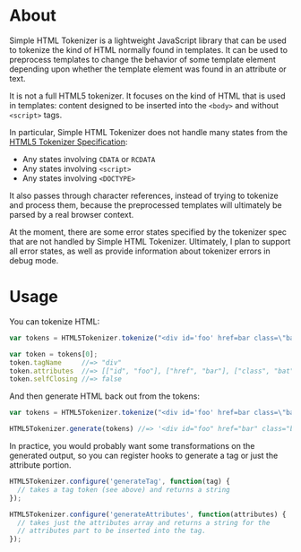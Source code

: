 # About

Simple HTML Tokenizer is a lightweight JavaScript library that can be
used to tokenize the kind of HTML normally found in templates. It can be
used to preprocess templates to change the behavior of some template
element depending upon whether the template element was found in an
attribute or text.

It is not a full HTML5 tokenizer. It focuses on the kind of HTML that is
used in templates: content designed to be inserted into the `<body>`
and without `<script>` tags.

In particular, Simple HTML Tokenizer does not handle many states from
the [HTML5 Tokenizer Specification][1]:

* Any states involving `CDATA` or `RCDATA`
* Any states involving `<script>`
* Any states involving `<DOCTYPE>`

It also passes through character references, instead of trying to
tokenize and process them, because the preprocessed templates will
ultimately be parsed by a real browser context.

At the moment, there are some error states specified by the tokenizer
spec that are not handled by Simple HTML Tokenizer. Ultimately, I plan
to support all error states, as well as provide information about
tokenizer errors in debug mode.

[1]: http://www.whatwg.org/specs/web-apps/current-work/multipage/tokenization.html

# Usage

You can tokenize HTML:

```js
var tokens = HTML5Tokenizer.tokenize("<div id='foo' href=bar class=\"bat\">");

var token = tokens[0];
token.tagName     //=> "div"
token.attributes  //=> [["id", "foo"], ["href", "bar"], ["class", "bat"]]
token.selfClosing //=> false
```

And then generate HTML back out from the tokens:

```js
var tokens = HTML5Tokenizer.tokenize("<div id='foo' href=bar class=\"bat\">");

HTML5Tokenizer.generate(tokens) //=> '<div id="foo" href="bar" class="bat">'
```

In practice, you would probably want some transformations on the
generated output, so you can register hooks to generate a tag or just
the attribute portion.

```js
HTML5Tokenizer.configure('generateTag', function(tag) {
  // takes a tag token (see above) and returns a string
});

HTML5Tokenizer.configure('generateAttributes', function(attributes) {
  // takes just the attributes array and returns a string for the
  // attributes part to be inserted into the tag.
});
```
